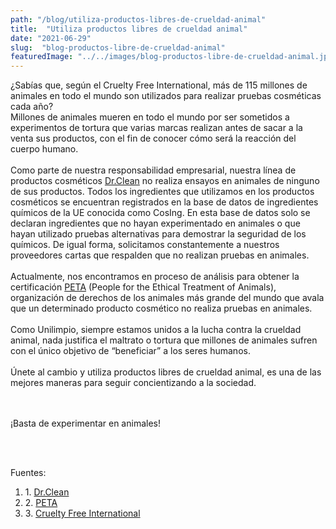 ```yaml
---
path: "/blog/utiliza-productos-libres-de-crueldad-animal"
title:  "Utiliza productos libres de crueldad animal"
date: "2021-06-29"
slug:  "blog-productos-libre-de-crueldad-animal"
featuredImage: "../../images/blog-productos-libre-de-crueldad-animal.jpg"
---
```

¿Sabías que, según el Cruelty Free International, más de 115 millones de animales en todo el mundo son utilizados para realizar pruebas cosméticas cada año? <br/>
Millones de animales mueren en todo el mundo por ser sometidos a experimentos de tortura que varias marcas realizan antes de sacar a la venta sus productos, con el fin de conocer cómo será la reacción del cuerpo humano.  
 <br/>
 Como parte de nuestra responsabilidad empresarial, nuestra línea de productos cosméticos <a href="https://www.drclean.com.ec/" target="_blank" className="text-white hover:text-gray-400">Dr.Clean</a>
no realiza ensayos en animales de ninguno de sus  productos.  Todos los ingredientes que utilizamos en los productos cosméticos se encuentran registrados en la base de datos de ingredientes químicos de la UE conocida como CosIng. En esta base de datos solo se declaran ingredientes que no hayan experimentado en animales o que hayan utilizado pruebas alternativas para demostrar la seguridad de los químicos. De igual forma, solicitamos constantemente a nuestros proveedores cartas que respalden que no realizan pruebas en animales.
 <br/> <br/>
 Actualmente, nos encontramos en proceso de análisis para obtener la certificación <a href="https://www.petalatino.com/" target="_blank" className="text-white hover:text-gray-400">PETA</a> (People for the Ethical Treatment of Animals), organización de derechos de los animales más grande del mundo que avala que un determinado producto cosmético no realiza pruebas en animales.
 <br/> <br/>
 Como Unilimpio, siempre estamos unidos a la lucha contra la crueldad animal, nada justifica el maltrato o tortura que millones de animales sufren con el único objetivo de “beneficiar” a los seres humanos.  
<br/>
 Únete al cambio y utiliza productos libres de crueldad animal, es una de las mejores maneras para seguir concientizando a la sociedad.  
 <br/> <br/>



<div class= " italic font-semibold text-center  text-primary text-xl">
<p className=" italic font-semibold text-center  text-xl ">¡Basta de experimentar en animales! </p> </div>
 <br/> <br/>

Fuentes: <ol>
<li> 1. <a href= "https://www.drclean.com.ec/"> Dr.Clean </a>  </li>
<li> 2. <a href= "https://www.petalatino.com/"> PETA </a>  </li>
<li> 3. <a href= "https://www.crueltyfreeinternational.org/"> Cruelty Free International</a>  </li>
</0l>
